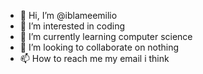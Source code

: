 - 👋 Hi, I’m @iblameemilio
- 👀 I’m interested in coding
- 🌱 I’m currently learning computer science
- 💞️ I’m looking to collaborate on nothing
- 📫 How to reach me my email i think

<!---
iblameemilio/iblameemilio is a ✨ special ✨ repository because its `README.md` (this file) appears on your GitHub profile.
You can click the Preview link to take a look at your changes.
--->
